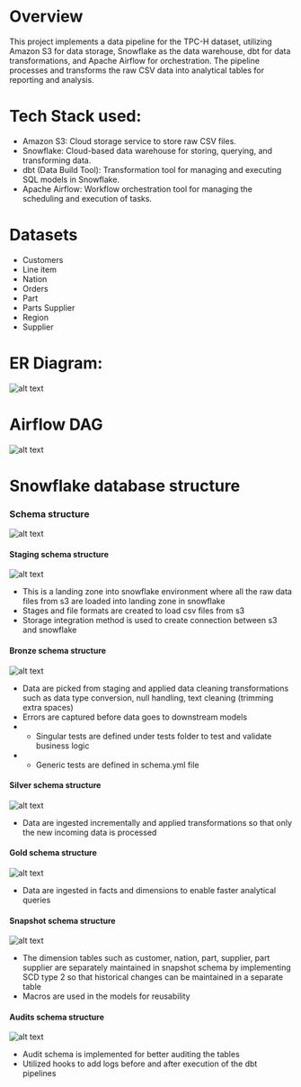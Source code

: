 # Overview
This project implements a data pipeline for the TPC-H dataset, utilizing Amazon S3 for data storage, Snowflake as the data warehouse, dbt for data transformations, and Apache Airflow for orchestration. The pipeline processes and transforms the raw CSV data into analytical tables for reporting and analysis.

# Tech Stack used:
- Amazon S3: Cloud storage service to store raw CSV files.
- Snowflake: Cloud-based data warehouse for storing, querying, and transforming data.
- dbt (Data Build Tool): Transformation tool for managing and executing SQL models in Snowflake.
- Apache Airflow: Workflow orchestration tool for managing the scheduling and execution of tasks.

# Datasets
- Customers
- Line item
- Nation
- Orders
- Part
- Parts Supplier
- Region
- Supplier

# ER Diagram:
![alt text](image.png)

# Airflow DAG
![alt text](image-8.png)

# Snowflake database structure

### Schema structure
![alt text](image-1.png)
#### Staging schema structure
![alt text](image-2.png)
- This is a landing zone into snowflake environment where all the raw data files from s3 are loaded into landing zone in snowflake
- Stages and file formats are created to load csv files from s3
- Storage integration method is used to create connection between s3 and snowflake
#### Bronze schema structure
![alt text](image-3.png)
- Data are picked from staging and applied data cleaning transformations such as data type conversion, null handling, text cleaning (trimming extra spaces)
- Errors are captured before data goes to downstream models
- - Singular tests are defined under tests folder to test and validate business logic
- - Generic tests are defined in schema.yml file
#### Silver schema structure
![alt text](image-4.png)
- Data are ingested incrementally and applied transformations so that only the new incoming data is processed
#### Gold schema structure
![alt text](image-5.png)
- Data are ingested in facts and dimensions to enable faster analytical queries
#### Snapshot schema structure
![alt text](image-7.png)
- The dimension tables such as customer, nation, part, supplier, part supplier are separately maintained in snapshot schema by implementing SCD type 2 so that historical changes can be maintained in a separate table
- Macros are used in the models for reusability
#### Audits schema structure
![alt text](image-6.png)
- Audit schema is implemented for better auditing the tables
- Utilized hooks to add logs before and after execution of the dbt pipelines